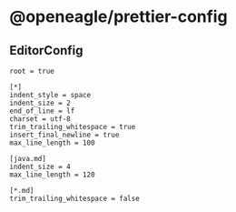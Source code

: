 # @openeagle/prettier-config

## EditorConfig

```
root = true

[*]
indent_style = space
indent_size = 2
end_of_line = lf
charset = utf-8
trim_trailing_whitespace = true
insert_final_newline = true
max_line_length = 100

[java.md]
indent_size = 4
max_line_length = 120

[*.md]
trim_trailing_whitespace = false
```
